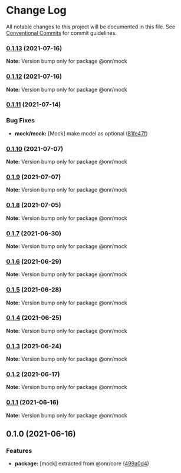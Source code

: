 # Change Log

All notable changes to this project will be documented in this file.
See [Conventional Commits](https://conventionalcommits.org) for commit guidelines.

### [0.1.13](https://github.com/OnrampLab/onr-react-ui/compare/@onr/mock@0.1.12...@onr/mock@0.1.13) (2021-07-16)

**Note:** Version bump only for package @onr/mock





### [0.1.12](https://github.com/OnrampLab/onr-react-ui/compare/@onr/mock@0.1.11...@onr/mock@0.1.12) (2021-07-16)

**Note:** Version bump only for package @onr/mock





### [0.1.11](https://github.com/OnrampLab/onr-react-ui/compare/@onr/mock@0.1.10...@onr/mock@0.1.11) (2021-07-14)


### Bug Fixes

* **mock/mock:** [Mock] make model as optional ([81fe47f](https://github.com/OnrampLab/onr-react-ui/commit/81fe47fb4dfcf499f0253daf76d869efdb27a7d8))



### [0.1.10](https://github.com/OnrampLab/onr-react-ui/compare/@onr/mock@0.1.9...@onr/mock@0.1.10) (2021-07-07)

**Note:** Version bump only for package @onr/mock





### [0.1.9](https://github.com/OnrampLab/onr-react-ui/compare/@onr/mock@0.1.8...@onr/mock@0.1.9) (2021-07-07)

**Note:** Version bump only for package @onr/mock





### [0.1.8](https://github.com/OnrampLab/onr-react-ui/compare/@onr/mock@0.1.7...@onr/mock@0.1.8) (2021-07-05)

**Note:** Version bump only for package @onr/mock





### [0.1.7](https://github.com/OnrampLab/onr-react-ui/compare/@onr/mock@0.1.6...@onr/mock@0.1.7) (2021-06-30)

**Note:** Version bump only for package @onr/mock





### [0.1.6](https://github.com/OnrampLab/onr-react-ui/compare/@onr/mock@0.1.5...@onr/mock@0.1.6) (2021-06-29)

**Note:** Version bump only for package @onr/mock





### [0.1.5](https://github.com/OnrampLab/onr-react-ui/compare/@onr/mock@0.1.4...@onr/mock@0.1.5) (2021-06-28)

**Note:** Version bump only for package @onr/mock





### [0.1.4](https://github.com/OnrampLab/onr-react-ui/compare/@onr/mock@0.1.3...@onr/mock@0.1.4) (2021-06-25)

**Note:** Version bump only for package @onr/mock





### [0.1.3](https://github.com/OnrampLab/onr-react-ui/compare/@onr/mock@0.1.2...@onr/mock@0.1.3) (2021-06-24)

**Note:** Version bump only for package @onr/mock





### [0.1.2](https://github.com/OnrampLab/onr-react-ui/compare/@onr/mock@0.1.1...@onr/mock@0.1.2) (2021-06-17)

**Note:** Version bump only for package @onr/mock





### [0.1.1](https://github.com/OnrampLab/onr-react-ui/compare/@onr/mock@0.1.0...@onr/mock@0.1.1) (2021-06-16)

**Note:** Version bump only for package @onr/mock





## 0.1.0 (2021-06-16)


### Features

* **package:** [mock] extracted from @onr/core ([499a0d4](https://github.com/OnrampLab/onr-react-ui/commit/499a0d41f420e5592867fdd8eb3e6ab8b1ba52ae))
